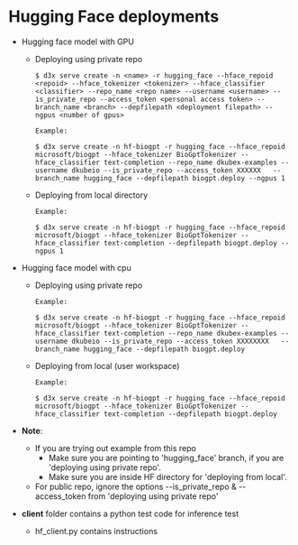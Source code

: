# Hugging Face deployments


- Hugging face model with GPU
  
    - Deploying using private repo
        ```
        $ d3x serve create -n <name> -r hugging_face --hface_repoid <repoid> --hface_tokenizer <tokenizer> --hface_classifier <classifier> --repo_name <repo name> --username <username> --is_private_repo --access_token <personal access token> --branch_name <branch> --depfilepath <deployment filepath> --ngpus <number of gpus>
        ```
        ```
        Example:
        
        $ d3x serve create -n hf-biogpt -r hugging_face --hface_repoid microsoft/biogpt --hface_tokenizer BioGptTokenizer --hface_classifier text-completion --repo_name dkubex-examples --username dkubeio --is_private_repo --access_token XXXXXX   --branch_name hugging_face --depfilepath biogpt.deploy --ngpus 1
        ```

    - Deploying from local directory
        ```
        Example:

        $ d3x serve create -n hf-biogpt -r hugging_face --hface_repoid microsoft/biogpt --hface_tokenizer BioGptTokenizer --hface_classifier text-completion --depfilepath biogpt.deploy --ngpus 1
        ```
        

- Hugging face model with cpu
  
    - Deploying using private repo
        ```
        Example:

        $ d3x serve create -n hf-biogpt -r hugging_face --hface_repoid microsoft/biogpt --hface_tokenizer BioGptTokenizer --hface_classifier text-completion --repo_name dkubex-examples --username dkubeio --is_private_repo --access_token XXXXXXXX   --branch_name hugging_face --depfilepath biogpt.deploy
        ```

    - Deploying from local (user workspace)
        ```
        Example:
        
        $ d3x serve create -n hf-biogpt -r hugging_face --hface_repoid microsoft/biogpt --hface_tokenizer BioGptTokenizer --hface_classifier text-completion --depfilepath biogpt.deploy
        ```

- **Note**:
    - If you are trying out example from this repo
      - Make sure you are pointing to 'hugging_face' branch, if you are 'deploying using private repo'.
      - Make sure you are inside HF directory for 'deploying from local'.
    - For public repo, ignore the options --is_private_repo & --access_token from 'deploying using private repo'

- **client** folder contains a python test code for inference test
   - hf_client.py contains instructions
